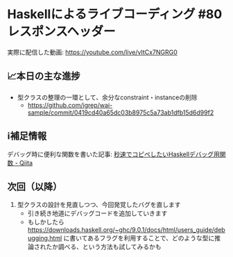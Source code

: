 # Haskellによるライブコーディング #80 レスポンスヘッダー

実際に配信した動画: <https://youtube.com/live/vItCx7NGRG0>

## 📈本日の主な進捗

- 型クラスの整理の一環として、余分なconstraint・instanceの削除
    - <https://github.com/igrep/wai-sample/commit/0419cd40a65dc03b8975c5a73ab1dfb15d6d99f2>

## ℹ️補足情報

デバッグ時に便利な関数を書いた記事: [秒速でコピペしたいHaskellデバッグ用関数 - Qiita](https://qiita.com/igrep/items/8b62b856ff42d1f51619)

## 次回（以降）

1. 型クラスの設計を見直しつつ、今回発覚したバグを直します
    - 引き続き地道にデバッグコードを追加していきます
    - もしかしたら <https://downloads.haskell.org/~ghc/9.0.1/docs/html/users_guide/debugging.html> に書いてあるフラグを利用することで、どのような型に推論されたか調べる、という方法も試してみるかも
